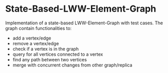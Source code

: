 # State-Based-LWW-Element-Graph

Implementation of a state-based LWW-Element-Graph with test cases.
The graph contain functionalities to:
- add a vertex/edge
- remove a vertex/edge
- check if a vertex is in the graph
- query for all vertices connected to a vertex
- find any path between two vertices
- merge with concurrent changes from other graph/replica
